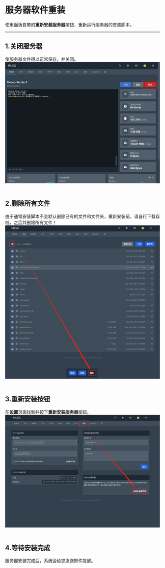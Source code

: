 # 服务器软件重装
使用面板自带的**重新安装服务器**按钮，重新运行服务器的安装脚本。  

---

## 1.关闭服务器

使服务器文件得以正常保存，并关闭。  
![关闭服务器](../assets/2.0/reinstall-1.png)  
<br>

## 2.删除所有文件

由于通常安装脚本不会默认删除已有的文件和文件夹，重新安装前，请自行下载存档，之后并删除所有文件！ 
![删除所有文件](../assets/2.0/reinstall-2.png)   
<br>

## 3.重新安装按钮

在**设置**页面找到并按下**重新安装服务器**按钮。
![重新安装按钮](../assets/2.0/reinstall-3.png)   
<br>

## 4.等待安装完成

服务器安装完成后，系统会给您发送邮件提醒。